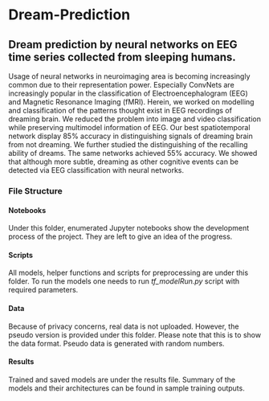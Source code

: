 # Dream-Prediction
## Dream prediction by neural networks on EEG time series collected from sleeping humans.
Usage of neural networks in neuroimaging area is becoming increasingly common due to their representation power. Especially ConvNets are increasingly popular in the classification of Electroencephalogram (EEG) and Magnetic Resonance Imaging (fMRI). Herein, we worked on modelling and classification of the patterns thought exist in EEG recordings of dreaming brain. We reduced the problem into image and video classification while preserving multimodel information of EEG. Our best spatiotemporal network display 85\% accuracy in distinguishing signals of dreaming brain from not dreaming. We further studied the distinguishing of the recalling ability of dreams. The same networks achieved 55\% accuracy. We showed that although more subtle, dreaming as other cognitive events can be detected via EEG classification with neural networks. 

### File Structure
#### Notebooks
Under this folder, enumerated Jupyter notebooks show the development process of the project. They are left to give an idea of the progress.
#### Scripts
All models, helper functions and scripts for preprocessing are under this folder. To run the models one needs to run _tf\_modelRun.py_ script with required parameters. 
#### Data 
Because of privacy concerns, real data is not uploaded. However, the pseudo version is provided under this folder. Please note that this is to show the data format. Pseudo data is generated with random numbers.
#### Results
Trained and saved models are under the results file. Summary of the models and their architectures can be found in sample training outputs.
